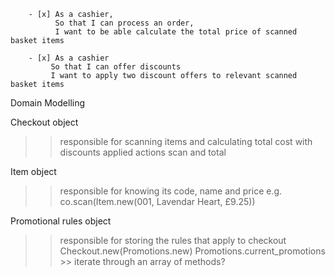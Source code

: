 ```
    - [x] As a cashier,
          So that I can process an order,
          I want to be able calculate the total price of scanned basket items

    - [x] As a cashier
         So that I can offer discounts
         I want to apply two discount offers to relevant scanned basket items
```

Domain Modelling

Checkout object
>> responsible for scanning items and calculating total cost with discounts applied
>> actions scan and total

Item object
>> responsible for knowing its code, name and price
>> e.g. co.scan(Item.new(001, Lavendar Heart, £9.25))

Promotional rules object
>> responsible for storing the rules that apply to checkout
Checkout.new(Promotions.new)
Promotions.current_promotions >> iterate through an array of methods?